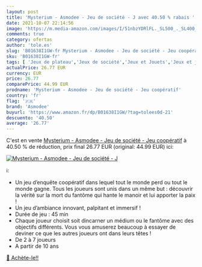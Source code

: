 ```yaml
---
layout: post
title: 'Mysterium - Asmodee - Jeu de société - J avec 40.50 % rabais '
date: 2021-10-07 22:14:56
image: 'https://m.media-amazon.com/images/I/51nbzYDRlFL._SL500_._SL400_.jpg'
comments: true
category: ofertas
author: 'tole.es'
slug: 'B01638I1GW-fr Mysterium - Asmodee - Jeu de société - Jeu coopératif'
sku: 'B01638I1GW-fr'
tags: [ 'Jeux de plateau','Jeux de société','Jeux et Jouets','Jeux et jouets','asmodee', ]
actualPrice: 26.77 EUR
currency: EUR
price: 26.77
comparePrice: 44.99 EUR
prodname: 'Mysterium - Asmodee - Jeu de société - Jeu coopératif'
country: 'fr'
flag: '🇫🇷'
brand: 'Asmodee'
buyurl: 'https://www.amazon.fr/dp/B01638I1GW/?tag=tolees0d-21'
descuento: '40.50'
average: '26.77'
---
```


C'est en vente [Mysterium - Asmodee - Jeu de société - Jeu coopératif](https://www.amazon.fr/dp/B01638I1GW/?tag=tolees0d-21)  à  40.50 % de réduction, prix final  26.77 EUR (original: 44.99 EUR) ici:

[![Mysterium - Asmodee - Jeu de société - J](https://m.media-amazon.com/images/I/51nbzYDRlFL._SL500_._SL400_.jpg)](https://www.amazon.fr/dp/B01638I1GW/?tag=tolees0d-21)

ℹ️:

- Un jeu d’enquête coopératif dans lequel tout le monde perd ou tout le monde gagne. Tous les joueurs sont unis dans un même but : découvrir la vérité sur la mort du fantôme qui hante le manoir et lui apporter la paix !
- Un jeu d’ambiance innovant, palpitant et immersif !
- Durée de jeu : 45 min
- Chaque joueur choisit soit dincarner un médium ou le fantôme avec des objectifs différents. Vous vous amuserez beaucoup à essayer de deviner ce que les autres joueurs ont dans leurs têtes !
- De 2 à 7 joueurs
- A partir de 10 ans

[🛒 Achète-le!!](https://www.amazon.fr/dp/B01638I1GW/?tag=tolees0d-21)
